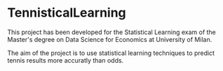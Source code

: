 # TennisticalLearning
This project has been developed for the Statistical Learning exam of the Master's degree on Data Science for Economics at University of Milan.

The aim of the project is to use statistical learning techniques to predict tennis results more accuratly than odds.
